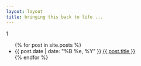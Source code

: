 ```yaml
---
layout: layout
title: bringing this back to life ...
---
```


1
<!-- test 1 -->
<div class="content">
  <div class="related">
    <ul>
      {% for post in site.posts %}
      <li>
	<span>{{ post.date | date: "%B %e, %Y" }}</span> <a href="/blog/{{ post.url }}">{{ post.title }}</a>
      </li>
      {% endfor %}
    </ul>
  </div>
</div>
